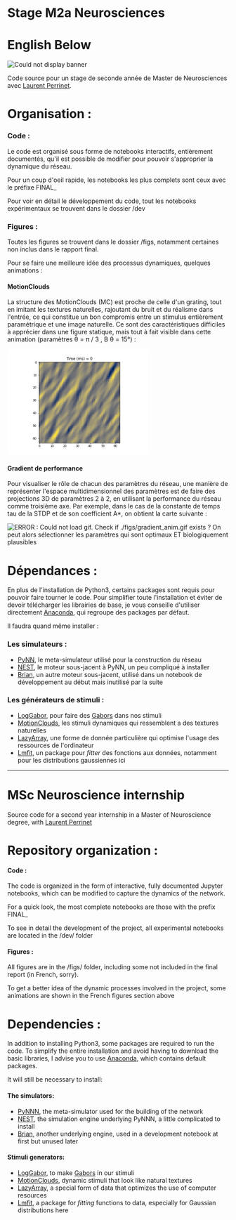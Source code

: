 # Stage M2a Neurosciences
# English Below
![Could not display banner](https://dircom.univ-amu.fr/sites/dircom.univ-amu.fr/files/logo_amu_rvb.png)

Code source pour un stage de seconde année de Master de Neurosciences avec [Laurent Perrinet](https://invibe.net/LaurentPerrinet/HomePage).

  
# Organisation :
### Code :
Le code est organisé sous forme de notebooks interactifs, entièrement documentés, qu'il est possible de modifier pour pouvoir s'approprier la dynamique du réseau. 

Pour un coup d'oeil rapide, les notebooks les plus complets sont ceux avec le préfixe FINAL_

Pour voir en détail le développement du code, tout les notebooks expérimentaux se trouvent dans le dossier /dev

### Figures :
Toutes les figures se trouvent dans le dossier /figs, notamment certaines non inclus dans le rapport final.

Pour se faire une meilleure idée des processus dynamiques, quelques animations :
#### MotionClouds
La structure des MotionClouds (MC) est proche de celle d'un grating, tout en imitant les textures naturelles, rajoutant du bruit et du réalisme dans l'entrée, ce qui constitue un bon compromis entre un stimulus entièrement paramétrique et une image naturelle. Ce sont des caractéristiques difficiles à apprécier dans une figure statique, mais tout à fait visible dans cette animation (paramètres 
&theta; = &pi; / 3 , B &theta; = 15°)  :

![ERROR : Could not load gif. Check if ./figs/mc_anim.gif exists ?](./figs/mc_anim.gif)

#### Gradient de performance
Pour visualiser le rôle de chacun des paramètres du réseau, une manière de représenter l'espace multidimensionnel des paramètres est de faire des projections 3D de paramètres 2 à 2, en utilisant la performance du réseau comme troisième axe. Par exemple, dans le cas de la constante de temps tau de la STDP et de son coefficient A*, on obtient la carte suivante : 

![ERROR : Could not load gif. Check if ./figs/gradient_anim.gif exists ?](./figs/gradient_anim.gif)
On peut alors sélectionner les paramètres qui sont optimaux ET biologiquement plausibles

# Dépendances :
En plus de l'installation de Python3, certains packages sont requis pour pouvoir faire tourner le code. Pour simplifier toute l'installation et éviter de devoir télécharger les librairies de base, je vous conseille d'utiliser directement [Anaconda](https://www.anaconda.com/download/), qui regroupe des packages par défaut. 

Il faudra quand même installer :
### Les simulateurs :
* [PyNN](https://pypi.org/project/PyNN/), le meta-simulateur utilisé pour la construction du réseau
* [NEST](http://www.nest-simulator.org/installation/), le moteur sous-jacent à PyNN, un peu compliqué à installer
* [Brian](https://brian2.readthedocs.io/en/stable/introduction/install.html), un autre moteur sous-jacent, utilisé dans un notebook de développement au début mais inutilisé par la suite

### Les générateurs de stimuli :
* [LogGabor](https://pypi.org/project/LogGabor/), pour faire des [Gabors](https://en.wikipedia.org/wiki/Log_Gabor_filter) dans nos stimuli
* [MotionClouds](http://www.motionclouds.invibe.net/install.html), les stimuli dynamiques qui ressemblent a des textures naturelles
* [LazyArray](https://lazyarray.readthedocs.io/en/latest/installation.html), une forme de donnée particulière qui optimise l'usage des ressources de l'ordinateur
* [Lmfit](https://pypi.org/project/lmfit/), un package pour *fitter* des fonctions aux données, notamment pour les distributions gaussiennes ici

----------------------------------------------------------------
# MSc Neuroscience internship
Source code for a second year internship in a Master of Neuroscience degree, with [Laurent Perrinet](https://invibe.net/LaurentPerrinet/HomePage)

# Repository organization :
#### Code :
The code is organized in the form of interactive, fully documented Jupyter notebooks, which can be modified to capture the dynamics of the network. 

For a quick look, the most complete notebooks are those with the prefix FINAL_

To see in detail the development of the project, all experimental notebooks are located in the /dev/ folder

#### Figures :
All figures are in the /figs/ folder, including some not included in the final report (in French, sorry).

To get a better idea of the dynamic processes involved in the project, some animations are shown in the French figures section above

# Dependencies :
In addition to installing Python3, some packages are required to run the code. To simplify the entire installation and avoid having to download the basic libraries, I advise you to use [Anaconda](https://www.anaconda.com/download/), which contains default packages. 

It will still be necessary to install:
#### The simulators:
* [PyNNN](https://pypi.org/project/PyNN/), the meta-simulator used for the building of the network
* [NEST](http://www.nest-simulator.org/installation/), the simulation engine underlying PyNNN, a little complicated to install
* [Brian](https://brian2.readthedocs.io/en/stable/introduction/install.html), another underlying engine, used in a development notebook at first but unused later

#### Stimuli generators:
* [LogGabor](https://pypi.org/project/LogGabor/), to make [Gabors](https://en.wikipedia.org/wiki/Log_Gabor_filter) in our stimuli
* [MotionClouds](http://www.motionclouds.invibe.net/install.html), dynamic stimuli that look like natural textures
* [LazyArray](https://lazyarray.readthedocs.io/en/latest/installation.html), a special form of data that optimizes the use of computer resources
* [Lmfit](https://pypi.org/project/lmfit/), a package for *fitting* functions to data, especially for Gaussian distributions here
